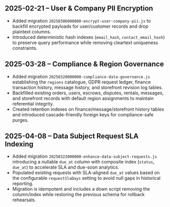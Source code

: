 ## 2025-02-21 – User & Company PII Encryption
- Added migration `20250306000000-encrypt-user-company-pii.js` to backfill encrypted payloads for user/customer records and drop plaintext columns.
- Introduced deterministic hash indexes (`email_hash`, `contact_email_hash`) to preserve query performance while removing cleartext uniqueness constraints.

## 2025-03-28 – Compliance & Region Governance
- Added migration `20250320000000-compliance-data-governance.js` establishing the `regions` catalogue, GDPR request ledger, finance transaction history, message history, and storefront revision log tables.
- Backfilled existing orders, users, escrows, disputes, rentals, messages, and storefront records with default region assignments to maintain referential integrity.
- Created retention indexes on finance/message/storefront history tables and introduced cascade-friendly foreign keys for compliance-safe purges.

## 2025-04-08 – Data Subject Request SLA Indexing
- Added migration `20250323000000-enhance-data-subject-requests.js` introducing a nullable `due_at` column with composite index (`status`, `due_at`) to accelerate SLA and due-soon analytics.
- Populated existing requests with SLA-aligned `due_at` values based on the configurable `requestSlaDays` setting to avoid null gaps in historical reporting.
- Migration is idempotent and includes a down script removing the column/index while restoring the previous schema for rollback rehearsals.
